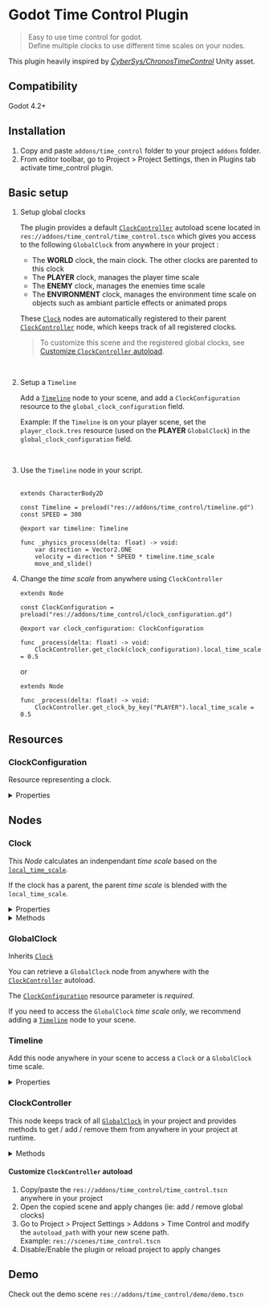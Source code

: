 # Godot Time Control Plugin

> Easy to use time control for godot.<br>
Define multiple clocks to use different time scales on your nodes.

This plugin heavily inspired by *[CyberSys/ChronosTimeControl](https://github.com/CyberSys/ChronosTimeControl)* Unity asset.

## Compatibility

Godot 4.2+


## Installation

1. Copy and paste `addons/time_control` folder to your project `addons` folder.
2. From editor toolbar, go to Project > Project Settings, then in Plugins tab activate time_control plugin.

## Basic setup

1. Setup global clocks

    The plugin provides a default [`ClockController`](#clockcontroller) autoload scene located in `res://addons/time_control/time_control.tscn` which gives you access to the following `GlobalClock` from anywhere in your project :

    - The **WORLD** clock, the main clock. The other clocks are parented to this clock
    - The **PLAYER** clock, manages the player time scale
    - The **ENEMY** clock, manages the enemies time scale
    - The **ENVIRONMENT** clock, manages the environment time scale on objects such as ambiant particle effects or animated props

    These [`Clock`](#clock) nodes are automatically registered to their parent  [`ClockController`](#clockcontroller)  node, which keeps track of all registered clocks.

    > To customize this scene and the registered global clocks, see [Customize `ClockController` autoload](#customize-clockcontroller-autoload).

<br>

2. Setup a `Timeline`

    Add a [`Timeline`](#timeline) node to your scene, and add a `ClockConfiguration` resource to the `global_clock_configuration` field.
    
    Example: If the `Timeline` is on your player scene, set the `player_clock.tres` resource (used on the **PLAYER** `GlobalClock`) in the `global_clock_configuration` field.

<br>

3. Use the `Timeline` node in your script.<br><br>

    ```gdscript
    extends CharacterBody2D

    const Timeline = preload("res://addons/time_control/timeline.gd")
    const SPEED = 300

    @export var timeline: Timeline

    func _physics_process(delta: float) -> void:
        var direction = Vector2.ONE
        velocity = direction * SPEED * timeline.time_scale
        move_and_slide() 
    ```

4. Change the *time scale* from anywhere using `ClockController`

    ```gdscript
    extends Node

    const ClockConfiguration = preload("res://addons/time_control/clock_configuration.gd")

    @export var clock_configuration: ClockConfiguration

    func _process(delta: float) -> void:
        ClockController.get_clock(clock_configuration).local_time_scale = 0.5
    ```

    or

    ```gdscript
    extends Node

    func _process(delta: float) -> void:
        ClockController.get_clock_by_key("PLAYER").local_time_scale = 0.5
    ```


## Resources

### ClockConfiguration

Resource representing a clock.

<details>
<summary>Properties</summary>
<br>

#### `key`: String

The clock identifier key.

</details>

## Nodes

### Clock

This *Node* calculates an indenpendant *time scale* based on the [`local_time_scale`](#local_time_scale-float). 

If the clock has a parent, the parent *time scale* is blended with the `local_time_scale`.

<details>
<summary>Properties</summary>

#### `local_time_scale`: float

The current clock time scale. Set this property to modify the clock time scale.

#### `parent_clock_configuration`: ClockConfiguration

*Optional*

Assign a `ClockConfiguration` resource as a parent clock if needed.

#### `parent_blend_mode`: BlendModeEnum

- `BlendModeEnum.Multiplicative`<br> 
*Default value*<br>
Multiply the current clock `time_scale` by the parent clock `time_scale`

- `BlendModeEnum.Additive`<br>
Adds the current clock `time_scale` to the parent clock `time_scale`

</details>

<details>
<summary>Methods</summary>

#### `get_time_scale()` -> **float**:

Returns the calculated time scale based on the [`local_time_scale`](#local_time_scale-float) and the parent clock *time scale*.
</details>

### GlobalClock

Inherits [`Clock`](#clock)

You can retrieve a `GlobalClock` node from anywhere with the  [`ClockController`](#clockcontroller) autoload.

The [`ClockConfiguration`](#clockconfiguration) resource parameter is *required*.

If you need to access the `GlobalClock` *time scale* only, we recommend adding a [`Timeline`](#timeline) node to your scene.


### Timeline

Add this node anywhere in your scene to access a `Clock` or a `GlobalClock` time scale.

<details>
<summary>Properties</summary>

#### `mode`: ModeEnum

- `ModeEnum.Global`<br> 
*Default value*<br>
The **Timeline** will target a `GlobalClock` with the `global_clock_configuration` setting. 

- `ModeEnum.Local`<br> 
*Default value*<br>
The **Timeline** will target a `Clock` node with the `local_clock` setting.

#### `time_scale`: float

Returns the target clock calculated *time scale*.

#### `local_clock`: Clock

Assign a `Clock` node. Works with `ModeEnum.Local`


#### `global_clock_configuration`: ClockConfiguration

Assign a global `ClockConfiguration` resource. Works with `ModeEnum.Global
</details>


### ClockController

This node keeps track of all [`GlobalClock`](#global-clock) in your project and provides methods to get / add / remove them from anywhere in your project at runtime.

<details>
<summary>Methods</summary>

#### `has_clock(clock_configuration: ClockConfiguration) -> bool`<br>
Returns `true` or `false` if the `GlobalClock` matching the `clock_configuration` is registered.<br>

#### `get_clock(clock_configuration: ClockConfiguration) -> GlobalClock`<br>
Returns the registered  `GlobalClock` from the `clock_configuration`<br>

#### `add_clock(clock_configuration: ClockConfiguration) -> GlobalClock`<br>
Registers and returns the new  `GlobalClock`<br>

#### `remove_clock(clock_configuration: ClockConfiguration) -> void`<br>
Removes a  `GlobalClock`<br>

</details>

#### Customize `ClockController` autoload

1. Copy/paste the `res://addons/time_control/time_control.tscn` anywhere in your project
2. Open the copied scene and apply changes (ie: add / remove global clocks)
3. Go to Project > Project Settings > Addons > Time Control and modify the `autoload_path` with your new scene path. <br>Example: `res://scenes/time_control.tscn`
4. Disable/Enable the plugin or reload project to apply changes

## Demo

Check out the demo scene `res://addons/time_control/demo/demo.tscn`